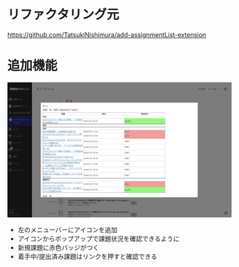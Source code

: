 # リファクタリング元
https://github.com/TatsukiNishimura/add-assignmentList-extension


# 追加機能
![Image](usecase.png)
- 左のメニューバーにアイコンを追加
- アイコンからポップアップで課題状況を確認できるように
- 新規課題に赤色バッジがつく
- 着手中/提出済み課題はリンクを押すと確認できる